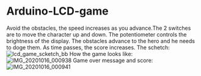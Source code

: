 # Arduino-LCD-game
 Avoid the obstacles, the speed increases as you advance.The 2 switches are to move the character up and down. The potentiometer controls the brightness of the display. The obstacles advance to the hero and he needs to doge them. As time passes, the score increases.
 The schetch:
![lcd_game_scketch_bb](https://user-images.githubusercontent.com/72491435/96268778-239d6b00-0fd2-11eb-9ad4-2b63918934e1.png)
How the game looks like:
![IMG_20201016_000938](https://user-images.githubusercontent.com/72491435/96268951-5f383500-0fd2-11eb-92f9-ad505130b189.jpg)
Game over message and score:
![IMG_20201016_000941](https://user-images.githubusercontent.com/72491435/96269014-74ad5f00-0fd2-11eb-91e6-f462d45e60b1.jpg)
